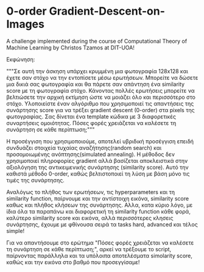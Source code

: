 # 0-order Gradient-Descent-on-Images
A challenge implemented during the course of Computational Theory of  Machine Learning by Christos Tzamos at DIT-UOA!

Εκφώνηση:

"""Σε αυτή την άσκηση υπάρχει κρυμμένη μια φωτογραφία 128x128 και έχετε σαν στόχο να την εντοπίσετε μέσω ερωτήσεων.
Μπορείτε να δώσετε μια δικιά σας φωτογραφία και θα πάρετε σαν απάντηση ένα similarity score με τη φωτογραφία στόχο.
Κάνοντας πολλές ερωτήσεις μπορείτε να βελτιώσετε την αρχική εκτίμηση ώστε να μοιάζει όλο και περισσότερο στο στόχο.
Υλοποιείστε έναν αλγόριθμο που χρησιμοποιεί τις απαντήσεις της συνάρτησης score για να τρέξει gradient descent (0-order)
στα pixels της φωτογραφίας. Σας δίνεται ένα template κώδικα με 3 διαφορετικές συναρτήσεις ομοιότητας. 
Πόσες φορές χρειάζεται να καλέσετε τη συνάρτηση σε κάθε περίπτωση;"""

Η προσέγγιση που χρησιμοποιούμε, αποτελεί υβριδική προσέγγιση επειδή συνδυάζει στοιχεία τυχαίας αναζήτησης(random search)
και προσομοιωμένης ανόπτησης(simulated annealing). 
Η μέθοδος δεν χρησιμοποιεί πληροφορίες gradient αλλά βασίζεται αποκλειστικά στην αξιολόγηση της αντικειμενικής συνάρτησης (similarity score). 
Αυτό την καθιστά μέθοδο 0-order, καθώς βελτιστοποιεί τη λύση με βάση μόνο τις τιμές της συνάρτησης.

Αναλόγως το πλήθος των ερωτήσεων, τις hyperparameters και τη similarity function, παίρνουμε και την αντίστοιχη εικόνα, similarity score καθως και πλήθος κλήσεων
της συνάρτησης. Αλλα, κατα κύριο λόγο, με ίδια όλα τα παραπάνω και διαφορετική τη similarity function κάθε φορά, καλύτερο similarity score και εικόνα, αλλά περισσότερες κλησεις συνάρτησης, έχουμε με φθίνουσα σειρά τα tasks hard, advanced και τέλος simple!

Για να απαντήσουμε στο ερώτημα "Πόσες φορές χρειάζεται να καλέσετε τη συνάρτηση σε κάθε περίπτωση;", αρκεί να τρέξουμε το script, παίρνοντας παράλληλα και τα υπόλοιπα 
αποτελέσματα simolarity score, καθώς και την εικόνα στο βαθμό που προσεγγίσαμε!

